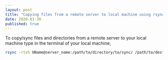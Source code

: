 ```yaml
---
layout: post
title: "Copying files from a remote server to local machine using rsync"
date: 2020-01-30
published: true
---
```


To copy/sync files and directories from a remote server to your local machine type in the terminal of your local machine;

```bash
rsync -rtvh UName@server_name:/path/to/directory/to/sync/ /path/to/destination/
```
